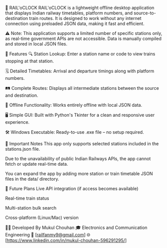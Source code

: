 🚆 RAIL'oCLOCK
RAIL'oCLOCK is a lightweight offline desktop application that displays Indian railway timetables, platform numbers, and source-to-destination train routes. It is designed to work without any internet connection using preloaded JSON data, making it fast and efficient.

⚠️ Note: This application supports a limited number of specific stations only, as real-time government APIs are not accessible. Data is manually compiled and stored in local JSON files.

🧠 Features
🔍 Station Lookup: Enter a station name or code to view trains stopping at that station.

🗓️ Detailed Timetables: Arrival and departure timings along with platform numbers.

🛤️ Complete Routes: Displays all intermediate stations between the source and destination.

📁 Offline Functionality: Works entirely offline with local JSON data.

🖥️ Simple GUI: Built with Python's Tkinter for a clean and responsive user experience.

🛠️ Windows Executable: Ready-to-use .exe file – no setup required.

📌 Important Notes
This app only supports selected stations included in the stations.json file.

Due to the unavailability of public Indian Railways APIs, the app cannot fetch or update real-time data.

You can expand the app by adding more station or train timetable JSON files in the data/ directory.

🔮 Future Plans
Live API integration (if access becomes available)

Real-time train status

Multi-station bulk search

Cross-platform (Linux/Mac) version

👨‍💻 Developed By
Mukul Chouhan
🎓 Electronics and Communication Engineering
📧 [railfanmy9@gmail.com]
🌐 [https://www.linkedin.com/in/mukul-chouhan-596291295/] 



